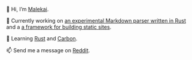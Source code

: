 👋 Hi, I’m [Malekai](@Malekaia).

👀 Currently working on [an experimental Markdown parser written in Rust](https://github.com/Malekaia/Marcus) and a [a framework for building static sites](https://github.com/Malekaia/Antwerp).

🌱 Learning [Rust](https://www.rust-lang.org/) and [Carbon](https://github.com/carbon-language/carbon-lang#getting-started).

📫 Send me a message on [Reddit](https://www.reddit.com/user/Malekaia).

